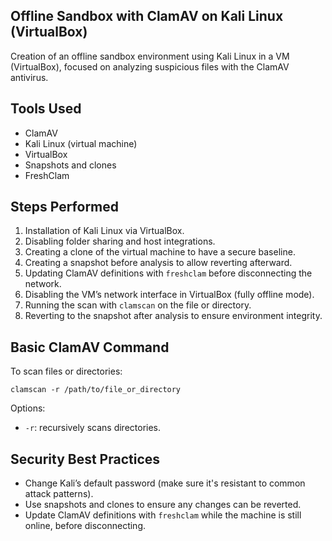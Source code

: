 ## Offline Sandbox with ClamAV on Kali Linux (VirtualBox)

Creation of an offline sandbox environment using Kali Linux in a VM (VirtualBox), focused on analyzing suspicious files with the ClamAV antivirus.

## Tools Used
- ClamAV  
- Kali Linux (virtual machine)  
- VirtualBox  
- Snapshots and clones  
- FreshClam  

## Steps Performed
1. Installation of Kali Linux via VirtualBox.  
2. Disabling folder sharing and host integrations.  
3. Creating a clone of the virtual machine to have a secure baseline.  
4. Creating a snapshot before analysis to allow reverting afterward.  
5. Updating ClamAV definitions with `freshclam` before disconnecting the network.  
6. Disabling the VM’s network interface in VirtualBox (fully offline mode).  
7. Running the scan with `clamscan` on the file or directory.  
8. Reverting to the snapshot after analysis to ensure environment integrity.

## Basic ClamAV Command
To scan files or directories:

```
clamscan -r /path/to/file_or_directory
```

Options:
- `-r`: recursively scans directories.

## Security Best Practices
- Change Kali’s default password (make sure it's resistant to common attack patterns).  
- Use snapshots and clones to ensure any changes can be reverted.  
- Update ClamAV definitions with `freshclam` while the machine is still online, before disconnecting.